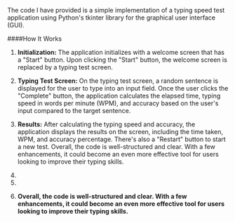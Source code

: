 The code I have provided is a simple implementation of a typing speed test application using Python's tkinter library for the graphical user interface (GUI). 

####How It Works
1. **Initialization:** The application initializes with a welcome screen that has a "Start" button. Upon clicking the "Start" button, the welcome screen is replaced by a typing test screen.

2. **Typing Test Screen:** On the typing test screen, a random sentence is displayed for the user to type into an input field. Once the user clicks the "Complete" button, the application calculates the elapsed time, typing speed in words per minute (WPM), and accuracy based on the user's input compared to the target sentence.

3. **Results:** After calculating the typing speed and accuracy, the application displays the results on the screen, including the time taken, WPM, and accuracy percentage. There's also a "Restart" button to start a new test. Overall, the code is well-structured and clear. With a few enhancements, it could become an even more effective tool for users looking to improve their typing skills.
4.
5.
6. ****Overall, the code is well-structured and clear. With a few enhancements, it could become an even more effective tool for users looking to improve their typing skills.****
